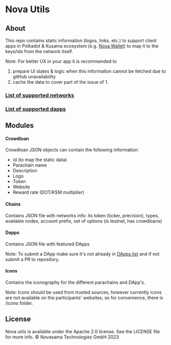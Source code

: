 # Nova Utils

## About
This repo contains static information (logos, links, etc.) to support client apps in Polkadot & Kusama ecosystem (e.g. [Nova Wallet]) to map it to the keys/ids from the network itself.

Note: For better UX in your app it is recommended to
1. prepare UI states & logic when this information cannot be fetched due to gitHub unavailability
2. cache the data to cover part of the issue of 1.

### [List of supported networks](https://github.com/novasamatech/nova-utils/tree/master/chains#supported-networks--assets-data)
### [List of supported dapps](https://github.com/novasamatech/nova-utils/tree/master/dapps#list-of-supported-dapps)

## Modules
#### Crowdloan
Crowdloan JSON objects can contain the following information:
* id (to map the static data)
* Parachain name
* Description
* Logo
* Token
* Website
* Reward rate (DOT/KSM multiplier)

#### Chains
Contains JSON file with networks info: its token (ticker, precision), types, available nodes, account prefix, set of options (is testnet, has crowdloans)

#### Dapps
Contains JSON file with featured DApps

Note: To submit a DApp make sure it's not already in [DApps list](https://github.com/novasamatech/nova-utils/tree/master/dapps#list-of-supported-networks) and if not submit a PR to repository.

#### Icons
Contains the iconography for the different parachains and DApp's.

Note: Icons should be used from trusted sources, however currently icons are not available on the participants' websites, so for convenience, there is /icons folder.

[Nova Wallet]: https://t.me/novawallet

## License
Nova utils is available under the Apache 2.0 license. See the LICENSE file for more info.
© Novasama Technologies GmbH 2023